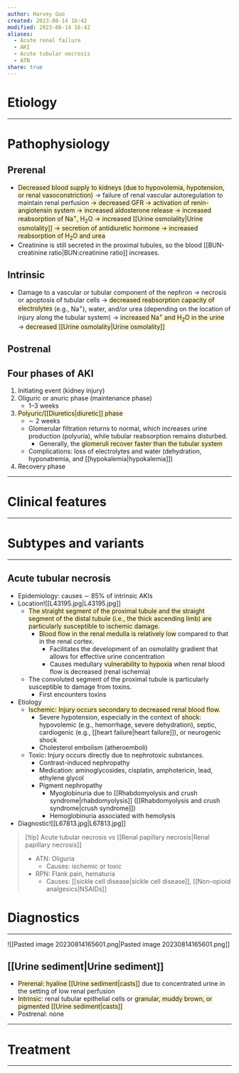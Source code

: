 ```yaml
---
author: Harvey Guo
created: 2023-08-14 16:42
modified: 2023-08-14 16:42
aliases:
  - Acute renal failure
  - AKI
  - Acute tubular necrosis
  - ATN
share: true
---
```

# Etiology


---
# Pathophysiology
## Prerenal
- <span style="background:rgba(240, 200, 0, 0.2)">Decreased blood supply to kidneys (due to hypovolemia, hypotension, or renal vasoconstriction)</span> → failure of renal vascular autoreg<span style="background:rgba(240, 200, 0, 0.2)"></span>ulation to maintain renal perfusion <span style="background:rgba(240, 200, 0, 0.2)">→ decreased GFR → activation of renin-angiotensin system → increased aldosterone release → increased reabsorption of Na<sup>+</sup>, H<sub>2</sub>O → increased [[Urine osmolality|Urine osmolality]] → secretion of antidiuretic hormone → increased reabsorption of H<sub>2</sub>O and urea</span>
- Creatinine is still secreted in the proximal tubules, so the blood [[BUN-creatinine ratio|BUN:creatinine ratio]] increases.
## Intrinsic
- Damage to a vascular or tubular component of the nephron → necrosis or apoptosis of tubular cells → <span style="background:rgba(240, 200, 0, 0.2)">decreased reabsorption capacity of electrolytes</span> (e.g., Na<sup>+</sup>), water, and/or urea (depending on the location of injury along the tubular system) → <span style="background:rgba(240, 200, 0, 0.2)">increased Na<sup>+</sup> and H<sub>2</sub>O in the urine</span> → <span style="background:rgba(240, 200, 0, 0.2)">decreased [[Urine osmolality|Urine osmolality]]</span>
## Postrenal
## Four phases of AKI
1. Initiating event (kidney injury)
2. Oliguric or anuric phase (maintenance phase)
	- 1–3 weeks
3. <span style="background:rgba(240, 200, 0, 0.2)">Polyuric/[[Diuretics|diuretic]] phase</span>
	- ∼ 2 weeks
	- Glomerular filtration returns to normal, which increases urine production (polyuria), while tubular reabsorption remains disturbed. 
		- Generally, the <span style="background:rgba(240, 200, 0, 0.2)">glomeruli recover faster than the tubular system</span>
	- Complications: loss of electrolytes and water (dehydration, hyponatremia, and [[hypokalemia|hypokalemia]])
1. Recovery phase

---
# Clinical features
---

# Subtypes and variants
---
## Acute tubular necrosis
- Epidemiology: causes ∼ 85% of intrinsic AKIs
- Location![[L43195.jpg|L43195.jpg]]
	- <span style="background:rgba(240, 200, 0, 0.2)">The straight segment of the proximal tubule and the straight segment of the distal tubule (i.e., the thick ascending limb) are particularly susceptible to ischemic damage.</span> 
		- <span style="background:rgba(240, 200, 0, 0.2)">Blood flow in the renal medulla is relatively low</span> compared to that in the renal cortex.
			- Facilitates the development of an osmolality gradient that allows for effective urine concentration
			- Causes medullary <span style="background:rgba(240, 200, 0, 0.2)">vulnerability to hypoxia</span> when renal blood flow is decreased (renal ischemia)
	- The convoluted segment of the proximal tubule is particularly susceptible to damage from toxins.
		- First encounters toxins
- Etiology
	- <span style="background:rgba(240, 200, 0, 0.2)">Ischemic: Injury occurs secondary to decreased renal blood flow.</span>
		- Severe hypotension, especially in the context of <span style="background:rgba(240, 200, 0, 0.2)">shock</span>: hypovolemic (e.g., hemorrhage, severe dehydration), septic, cardiogenic (e.g., [[heart failure|heart failure]]), or neurogenic shock
		- Cholesterol embolism (atheroemboli)
	- Toxic: Injury occurs directly due to nephrotoxic substances.
		- Contrast-induced nephropathy
		- Medication: aminoglycosides, cisplatin, amphotericin, lead, ethylene glycol
		- Pigment nephropathy
			- Myoglobinuria due to [[Rhabdomyolysis and crush syndrome|rhabdomyolysis]] ([[Rhabdomyolysis and crush syndrome|crush syndrome]])
			- Hemoglobinuria associated with hemolysis
- Diagnostic![[L67813.jpg|L67813.jpg]]

>[!tip] Acute tubular necrosis vs [[Renal papillary necrosis|Renal papillary necrosis]]
>- ATN: Oliguria
>	- Causes: ischemic or toxic
>- RPN: Flank pain, hematuria
>	- Causes: [[sickle cell disease|sickle cell disease]], [[Non-opioid analgesics|NSAIDs]]

# Diagnostics
---
![[Pasted image 20230814165601.png|Pasted image 20230814165601.png]]
## [[Urine sediment|Urine sediment]]
- <span style="background:rgba(240, 200, 0, 0.2)">Prerenal: hyaline [[Urine sediment|casts]]</span> due to concentrated urine in the setting of low renal perfusion
- <span style="background:rgba(240, 200, 0, 0.2)">Intrinsic</span>: renal tubular epithelial cells or <span style="background:rgba(240, 200, 0, 0.2)">granular, muddy brown, or pigmented [[Urine sediment|casts]]</span>
- Postrenal: none


---
# Treatment


---

